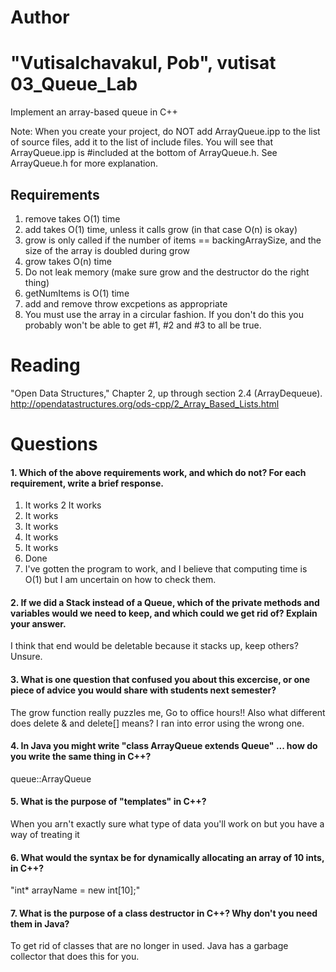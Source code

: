 Author
==========
"Vutisalchavakul, Pob", vutisat
03_Queue_Lab
============

Implement an array-based queue in C++

Note: When you create your project, do NOT add ArrayQueue.ipp to the list of source files, add it to the list of include files. You will see that ArrayQueue.ipp is #included at the bottom of ArrayQueue.h. See ArrayQueue.h for more explanation.

Requirements
------------

1. remove takes O(1) time
2. add takes O(1) time, unless it calls grow (in that case O(n) is okay)
3. grow is only called if the number of items == backingArraySize, and the size of the array is doubled during grow
4. grow takes O(n) time
5. Do not leak memory (make sure grow and the destructor do the right thing)
6. getNumItems is O(1) time
7. add and remove throw excpetions as appropriate
8. You must use the array in a circular fashion. If you don't do this you probably won't be able to get #1, #2 and #3 to all be true.

Reading
=======
"Open Data Structures," Chapter 2, up through section 2.4 (ArrayDequeue). http://opendatastructures.org/ods-cpp/2_Array_Based_Lists.html

Questions
=========

#### 1. Which of the above requirements work, and which do not? For each requirement, write a brief response.

1. It works
2  It works
3. It works
4. It works
5. It works
6. It works
7. Done
8. I've gotten the program to work, and I believe that computing time is O(1) but I am uncertain on how to check them.

#### 2. If we did a Stack instead of a Queue, which of the private methods and variables would we need to keep, and which could we get rid of? Explain your answer.
I think that end would be deletable because it stacks up, keep others? Unsure.

#### 3. What is one question that confused you about this excercise, or one piece of advice you would share with students next semester?
The grow function really puzzles me, Go to office hours!!
Also what different does delete & and delete[] means? I ran into error using the wrong one.

#### 4. In Java you might write "class ArrayQueue extends Queue" ... how do you write the same thing in C++?
queue::ArrayQueue

#### 5. What is the purpose of "templates" in C++?
When you arn't exactly sure what type of data you'll work on but you have a way of treating it

#### 6. What would the syntax be for dynamically allocating an array of 10 ints, in C++?
"int* arrayName = new int[10];"

#### 7. What is the purpose of a class destructor in C++? Why don't you need them in Java?
To get rid of classes that are no longer in used. Java has a garbage collector that does this for you.
